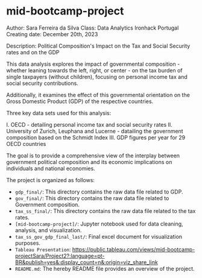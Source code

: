 # mid-bootcamp-project

Author: Sara Ferreira da Silva
Class: Data Analytics Ironhack Portugal
Creating date: December 20th, 2023

Description: Political Composition's Impact on the Tax and Social Security rates and on the GDP

This data analysis explores the impact of governmental composition - whether leaning towards the left, right, or center - on the tax burden of single taxpayers (without children), focusing on personal income tax and social security contributions. 

Additionally, it examines the effect of this governmental orientation on the Gross Domestic Product (GDP) of the respective countries. 

Three key data sets used for this analysis:

I. OECD  - detailing personal income tax and social security rates
II. University of Zurich, Leuphana and Lucerne - datailing the government composition based on the Schmidt Index
III. GDP figures per year for 29 OECD countries 

The goal is to provide a comprehensive view of the interplay between government political composition and its economic implications on individuals and national economies.

The project is organized as follows:

- `gdp_final/`: This directory contains the raw data file related to GDP.
- `gov_final/`: This directory contains the raw data file related to Government composition.
- `tax_ss_final/`: This directory contains the raw data file related to the tax rates.
- `[mid-bootcamp-project]/`: Jupyter notebook used for data cleaning, analysis, and visualization.
- `tax_ss_gov_gdp_final_last/`: Final excel document for visualization purposes.
- `Tableau Presentation`: https://public.tableau.com/views/mid-bootcamp-projectSara/Project2?:language=pt-BR&publish=yes&:display_count=n&:origin=viz_share_link
- `README.md`: The hereby README file provides an overview of the project.
